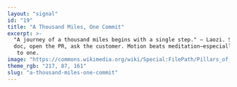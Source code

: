 ```yaml
---
layout: "signal"
id: "19"
title: "A Thousand Miles, One Commit"
excerpt: >-
  "A journey of a thousand miles begins with a single step." — Laozi. Start the 
  doc, open the PR, ask the customer. Motion beats meditation—especially at zero
   to one.
image: "https://commons.wikimedia.org/wiki/Special:FilePath/Pillars_of_creation_2014_HST_WFC3-UVIS_full-res.jpg"
theme_rgb: "217, 87, 161"
slug: "a-thousand-miles-one-commit"
---
```

<!-- TODO: Paste the full body content for this Signal here. -->
